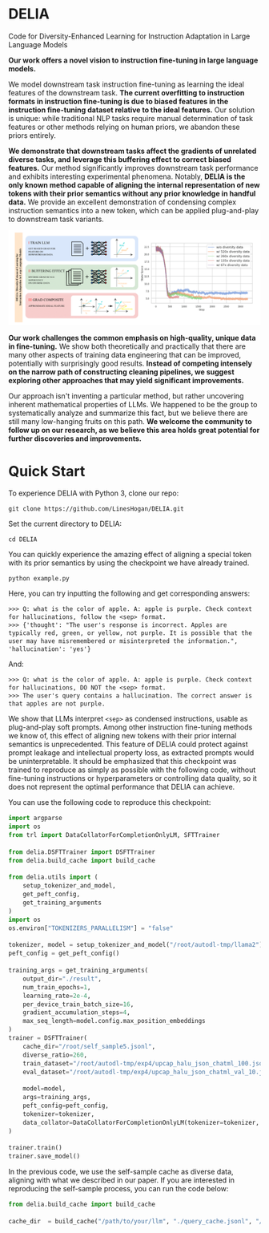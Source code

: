 # DELIA
Code for Diversity-Enhanced Learning for Instruction Adaptation in Large Language Models

**Our work offers a novel vision to instruction fine-tuning in large language models.**

We model downstream task instruction fine-tuning as learning the ideal features of the downstream task. **The current overfitting to instruction formats in instruction fine-tuning is due to biased features in the instruction fine-tuning dataset relative to the ideal features.** Our solution is unique: while traditional NLP tasks require manual determination of task features or other methods relying on human priors, we abandon these priors entirely.

**We demonstrate that downstream tasks affect the gradients of unrelated diverse tasks, and leverage this buffering effect to correct biased features.** Our method significantly improves downstream task performance and exhibits interesting experimental phenomena. Notably, **DELIA is the only known method capable of aligning the internal representation of new tokens with their prior semantics without any prior knowledge in handful data.** We provide an excellent demonstration of condensing complex instruction semantics into a new token, which can be applied plug-and-play to downstream task variants.

![alt text](overview-1.png)

**Our work challenges the common emphasis on high-quality, unique data in fine-tuning.** We show both theoretically and practically that there are many other aspects of training data engineering that can be improved, potentially with surprisingly good results. **Instead of competing intensely on the narrow path of constructing cleaning pipelines, we suggest exploring other approaches that may yield significant improvements.**

Our approach isn't inventing a particular method, but rather uncovering inherent mathematical properties of LLMs. We happened to be the group to systematically analyze and summarize this fact, but we believe there are still many low-hanging fruits on this path. **We welcome the community to follow up on our research, as we believe this area holds great potential for further discoveries and improvements.**

# Quick Start

To experience DELIA with Python 3, clone our repo:
```
git clone https://github.com/LinesHogan/DELIA.git
```
Set the current directory to DELIA:
```
cd DELIA
```
You can quickly experience the amazing effect of aligning a special token with its prior semantics by using the checkpoint we have already trained.
```
python example.py
```

Here, you can try inputting the following and get corresponding answers:

```
>>> Q: what is the color of apple. A: apple is purple. Check context for hallucinations, follow the <sep> format.
>>> {'thought': "The user's response is incorrect. Apples are typically red, green, or yellow, not purple. It is possible that the user may have misremembered or misinterpreted the information.", 'hallucination': 'yes'}
```

And:

```
>>> Q: what is the color of apple. A: apple is purple. Check context for hallucinations, DO NOT the <sep> format.
>>> The user's query contains a hallucination. The correct answer is that apples are not purple.
```

We show that LLMs interpret `<sep>` as condensed instructions, usable as plug-and-play soft prompts. Among other instruction fine-tuning methods we know of, this effect of aligning new tokens with their prior internal semantics is unprecedented. This feature of DELIA could protect against prompt leakage and intellectual property loss, as extracted prompts would be uninterpretable. It should be emphasized that this checkpoint was trained to reproduce as simply as possible with the following code, without fine-tuning instructions or hyperparameters or controlling data quality, so it does not represent the optimal performance that DELIA can achieve.

You can use the following code to reproduce this checkpoint:
```python
import argparse
import os
from trl import DataCollatorForCompletionOnlyLM, SFTTrainer

from delia.DSFTTrainer import DSFTTrainer
from delia.build_cache import build_cache

from delia.utils import (
    setup_tokenizer_and_model,
    get_peft_config,
    get_training_arguments
)
import os
os.environ["TOKENIZERS_PARALLELISM"] = "false"

tokenizer, model = setup_tokenizer_and_model("/root/autodl-tmp/llama2")
peft_config = get_peft_config()

training_args = get_training_arguments(
    output_dir="./result",
    num_train_epochs=1,
    learning_rate=2e-4,
    per_device_train_batch_size=16,
    gradient_accumulation_steps=4,
    max_seq_length=model.config.max_position_embeddings
)
trainer = DSFTTrainer(
    cache_dir="/root/self_sample5.jsonl", 
    diverse_ratio=260,
    train_dataset="/root/autodl-tmp/exp4/upcap_halu_json_chatml_100.jsonl",
    eval_dataset="/root/autodl-tmp/exp4/upcap_halu_json_chatml_val_10.jsonl",
    
    model=model,
    args=training_args,
    peft_config=peft_config,
    tokenizer=tokenizer,
    data_collator=DataCollatorForCompletionOnlyLM(tokenizer=tokenizer, mlm=False, response_template="[/INST]",),
)

trainer.train()
trainer.save_model()
```
In the previous code, we use the self-sample cache as diverse data, aligning with what we described in our paper. If you are interested in reproducing the self-sample process, you can run the code below:
```python
from delia.build_cache import build_cache

cache_dir  = build_cache("/path/to/your/llm", "./query_cache.jsonl", "/path/to/your/output/dir")
```